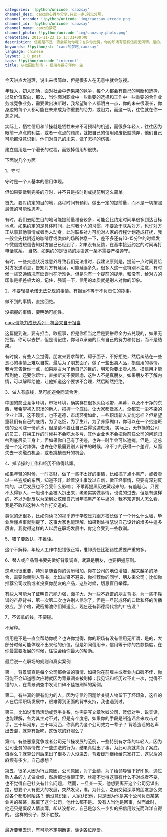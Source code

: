 ```yaml
---
categories: !!python/unicode 'caozsay'
channel_desc: caoz的心得与分享,只此一家,别无分号.
channel_ercode: !!python/unicode 'img/caozsay.ercode.png'
channel_id: !!python/unicode 'caozsay'
channel_name: caoz的梦呓
channel_photo: !!python/unicode 'img/caozsay.photo.png'
createtime: 2015-11-23 15:13:31+00:00
description: 信用是不是一直会帮助你呢？也许你觉得，你的职场有没有信用无所谓，是的，大部分时候可能体现不出来他的价值，但是如同信用卡，信用等于你的贷款额度，在你最需要发展的时候，往往会给你最大的帮助。
keywords: !!python/str 'caoz的梦呓,caozsay'
language: chinese
layout: 1_0_post
tags: !!python/unicode 'internet'
title: 从校园到职场 - 信用与操守伴你一生
---
```

<div class="rich_media_content" id="js_content">
<p>
         今天讲点大道理，说出来很简单，但是很多人在无意中就会忽视。
        </p>
<p>
</p>
<p>
         年轻人，初入职场，面对社会中赤果果的竞争，每个人都会有自己的判断和选择，以及价值取向，那么，当你面对职业中一些重要的选择和工作中一些重要的合作业务或竞争业务，需要做出决断时，我希望每个人都明白一点，你的未来很漫长，你身边的每个人都可能在未来成为你重要的助力，或阻力，而这一切，往往就在你一念之间。
        </p>
<p>
</p>
<p>
         实际上，牺牲信用和节操就是牺牲未来不可预料的机遇，而很多年轻人，往往因为眼前一点点的利益，或者一点点的顾虑，就把自己的信用如废纸般抛弃，他们自己可能都没意识到，他们对自己的未来，做了怎样的伤害。
        </p>
<p>
</p>
<p>
         建立信用是一个漫长的过程，而毁掉信用却很快。
        </p>
<p>
</p>
<p>
         下面说几个方面
        </p>
<p>
         1、守时
        </p>
<p>
         守时是一个人基本的信用体现。
        </p>
<p>
         但如果要做到完美的守时，并不只是按时到或提前到这么简单。
        </p>
<p>
</p>
<p>
         首先，要对约定的目的地，路程时间有预判，做出一定的提前量，而不是一切按照最佳的可能性思考。
        </p>
<p>
</p>
<p>
         有时，我们去陌生目的地可能提前量准备较多，可能会比约定时间早很多到达目标地点，如果约定的是具体时间，此时我个人的习惯，不要急于联系对方，也许对方正从事其他事情或者尚未动身，此时联系对方可能对人家的行程计划造成打扰，我一般会先找附近的咖啡厅或类似的场所休息一下，差不多还有10-15分钟的时候发个微信或短信告知对方自己已经到了，如果没有反馈，在基本接近约定的时间再打电话联系。 当然，如果约的是很熟的朋友这一条不需要严格遵守。
        </p>
<p>
</p>
<p>
         有时，一些交通状况或意外导致我们无法准时，我建议原则是，提前一点时间要给对方发送消息，告知对方有延误，可能延误多久。很多人这一点特别不注意，有时候一些交通情况有延误也在所难免，但是你有一个提前的提示，和没有，给对方的印象是相差极大的，记住，强调一下，信用的本质就是别人对你的印象。
        </p>
<p>
</p>
<p>
         2、不要轻易承诺无法兑现的事情。有担当不等于不负责任的揽事。
        </p>
<p>
         做不到的事情，直接回绝。
        </p>
<p>
         没把握的事情，要明确可能性。
        </p>
<p>
<a data_ue_src="http://mp.weixin.qq.com/s?__biz=MzI0MjA1Mjg2Ng==&amp;mid=209733294&amp;idx=1&amp;sn=111340c5aa21a98dd8b76abc1016dc68&amp;scene=21#wechat_redirect" href="http://mp.weixin.qq.com/s?__biz=MzI0MjA1Mjg2Ng==&amp;mid=209733294&amp;idx=1&amp;sn=111340c5aa21a98dd8b76abc1016dc68&amp;scene=21#wechat_redirect" target="_blank">
          caoz谈能力成长系列 - 机会来自于担当
         </a>
</p>
<p>
         这篇提到说，要有担当，敢揽事，但是你担当之后是要拼尽全力去兑现的，如果无把握，你可以去拼，但是请记住，你可以承诺的只有自己的努力和付出，而不是结果。
        </p>
<p>
</p>
<p>
         有时候，有些人会觉得，朋友来要求帮忙，碍于面子，不好拒绝，然后纠结在一些恶心的事情上难以自拔，最后为了朋友面子，做了一些出卖人品，损信用的事情。 我今天告诉你一点，如果朋友为了他自己的目的，明知你要出卖人品，损信用才能帮到他，还要你帮忙，直接断交不要顾虑，这种人不是真朋友。如果朋友不了解内情，可以解释给他，让他知道这个要求不合理，然后断然拒绝。
        </p>
<p>
</p>
<p>
         3、做人有底线，尽可能避免同流合污。
        </p>
<p>
         中国的商业竞争环境，市场环境，确实存在很多灰色地带，黑幕，以及不干净的东西，我希望初入职场的新人，把握一个底线，让大家都做圣人，全都去一尘不染的企业上班，这不现实，也不道德，市场环境如此，一些职场新人又能怎样？但希望童鞋们有自己的底线，为了吃饭，为了生计，为了养家糊口，你可以在一个劣迹斑斑的公司赚一份薪水，但是请不要让自己变得劣迹斑斑。  实际上，无节操的公司的员工，在换工作的时候并不会吃太多亏，其他企业也不会把你前任公司的问题归咎到底层员工身上，但如果你自己有了劣迹，也许一时半会可以遮掩，但是，这总是一个定时炸弹，也许在你最需要别人背书的时候，冷不丁的获得一个差评，从而失去一次融资机会，或者跳槽晋升的机会。
        </p>
<p>
</p>
<p>
         4、掉节操的工作和经历不值得炫耀。
        </p>
<p>
         如果年轻的时候，一时贪财，做了一些不太好的事情，比如搞了点小黑产，或者卖过一些盗版的东西，知道不好，趁着没出事改过自新，做正经事情，只要有深刻反悔的，以后发展也不会受什么影响； 不敢再提黑历史藏起来的，有羞耻心，只要不太得罪人，一般也不会被人扒出来，老老实实做事情，也说的过去，但是有这样的，不以为耻反以为荣到处炫耀自己当年搞黑产多牛逼的，我不知道别人怎么看，我是不敢和这种人合作打交道的。
        </p>
<p>
</p>
<p>
         类似的还很多，比如你读书的视乎迫于学校压力跟方校长做了一个什么什么墙，毕业后懂点事就别提了，这事大家也能理解。如果到处得瑟说自己设计的墙多牛逼多厉害，我觉得这样的人以后在职场发展中，肯定会受到一些教训。
        </p>
<p>
</p>
<p>
         5、错了要敢认，不推诿。
        </p>
<p>
         这个不解释，年轻人工作中犯错很正常，推卸责任比犯错性质要严重的多。
        </p>
<p>
</p>
<p>
         6、替人或产品背书要先做好背景调查，就算是朋友，也要把握原则。
        </p>
<p>
</p>
<p>
         这点也很重要，特别是随着你的资历增加，你在公司的地位增加，越来越多的场合，需要你替别人背书，比如举贤不避亲，你推荐你的同学，朋友来公司；比如你推荐公司收购或者投资你朋友的产品，这些时候，切忌盲目举荐。
        </p>
<p>
</p>
<p>
         有些人可能为了证明自己能力强，面子大，为一些不靠谱的朋友背书，为一些不靠谱的产品背书，第一次第二次也许别人信你了，但是一旦形成坏的口碑和坏的传播效应，那个啥，藏密排油你们知道么，现在还有郭德纲代言的广告没？
        </p>
<p>
</p>
<p>
         7，不该拿的钱，不要碰。
        </p>
<p>
         不解释。
        </p>
<p>
</p>
<p>
         信用是不是一直会帮助你呢？也许你觉得，你的职场有没有信用无所谓，是的，大部分时候可能体现不出来他的价值，但是如同信用卡，信用等于你的贷款额度，在你最需要发展的时候，往往会给你最大的帮助。
        </p>
<p>
</p>
<p>
         最后说一点职场的规则和真实案例
        </p>
<p>
</p>
<p>
         第一，背景调查是每个公司都会做的事情，如果你在前雇主或者业内口碑不佳，你可能不会知道哪次应聘就因为背景调查被刷掉；我见证和经历过不止一次，觉得不错的人，在背景调查中发现口碑不佳被刷掉的案例。
        </p>
<p>
</p>
<p>
         第二，有些真的很有能力的人，因为守信的问题给关键人物留下了坏印象，这样的人在后续职场发展中，很难得到正面的背书支持，我也遇到过。
        </p>
<p>
</p>
<p>
         第三，比如说市场活动或竞争关系，你需要写文章吹嘘公司，贬低对手，说实话，也能理解，各为其主对不对，但是有个度吧，如果你的手段是制造谣言来攻击对手，三十年河东，三十年河西，你真的为这个公司效力一辈子？ 背着造谣的名声出去混，就算有饭吃，这饭吃的舒服么？
        </p>
<p>
</p>
<p>
         第四，有些恶意竞争或者公司无节操发展的范例，一些特别有才华的年轻人，因为公司业务的事情做了一些违法的行为，结果真就出了事，为此可真就背负了案底，值得么？就算公司后来出了很多力人没进去，背着缓刑继续给东家打工，这以后的麻烦有多少，自己想想？
        </p>
<p>
</p>
<p>
         第五，很多人因为行业原因，公司原因，为了业绩，为了给领导留下好印象，通过败人品的方式做业绩，然后都觉得很正常，丝毫不觉得这事有什么不对或者不妥，也不觉得自己社交有什么问题， 然而，一旦某一天，他想要离开这个公司另谋出路，想要个人有更大的发展，突然发现，唉，为什么，之前交契深厚的朋友怎么突然各个都形同陌路？ 他没意识到，人家认识他，只是因为他是某个公司负责某某业务的某某，脱离了这个公司，他什么都不是。 没有人当他是回事，然而此时，他还只是慨叹人情淡薄，却从没想过，自己是怎么一步步的把信用败光而洋洋自得的。 这样的例子，数不胜数。
        </p>
<p>
</p>
<hr/>
<p>
</p>
<p>
         最近要粗去玩，有可能不定期断更，谢谢各位厚爱。
        </p>
</div>